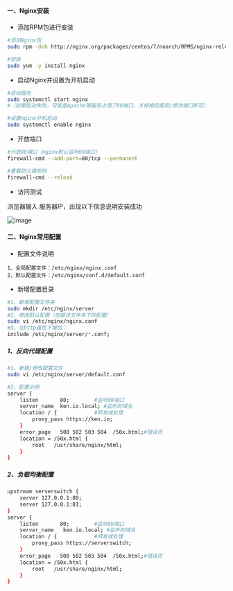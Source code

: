 #### 一、Nginx安装

- 添加RPM包进行安装

```bash
#添加Nginx包
sudo rpm -Uvh http://nginx.org/packages/centos/7/noarch/RPMS/nginx-release-centos-7-0.el7.ngx.noarch.rpm

#安装
sudo yum -y install nginx
```

- 启动Nginx并设置为开机启动

```bash
#启动服务
sudo systemctl start nginx
#（如果启动失败，可能是Apache等服务占用了80端口，关掉相应服务/修改端口即可）

#设置nginx开机启动
sudo systemctl enable nginx
```

- 开放端口

```bash
#开放80端口（nginx默认监听80端口）
firewall-cmd --add-port=80/tcp --permanent

#重载防火墙规则
firewall-cmd --reload
```

- 访问测试

浏览器输入 服务器IP，出现以下信息说明安装成功

![image](https://img.ken.io/blog/nginx/nginx-welcome.png)

#### 二、Nginx常用配置

- 配置文件说明

```
1、全局配置文件：/etc/nginx/nginx.conf
2、默认配置文件：/etc/nginx/conf.d/default.conf
```

- 新增配置目录

```bash
#1、新增配置文件夹
sudo mkdir /etc/nginx/server
#2、修改默认配置（加载该文件夹下的配置）
sudo vi /etc/nginx/nginx.conf
#3、在http属性下增加：
include /etc/nginx/server/*.conf;
```

##### 1、反向代理配置

```bash
#1、新建/修改配置文件
sudo vi /etc/nginx/server/default.conf

#2、配置示例
server {
    listen       80;        #监听80端口
    server_name  ken.io.local; #监听的域名
    location / {            #转发或处理
        proxy_pass https://ken.io; 
    }
    error_page   500 502 503 504  /50x.html;#错误页
    location = /50x.html {
        root   /usr/share/nginx/html;
    }
}
```

##### 2、负载均衡配置

```bash
upstream serverswitch {
    server 127.0.0.1:80;
    server 127.0.0.1:81;
}
server {
    listen       80;        #监听80端口
    server_name   ken.io.local; #监听的域名
    location / {            #转发或处理
        proxy_pass https://serverswitch; 
    }
    error_page   500 502 503 504  /50x.html;#错误页
    location = /50x.html {
        root   /usr/share/nginx/html;
    }
}
```